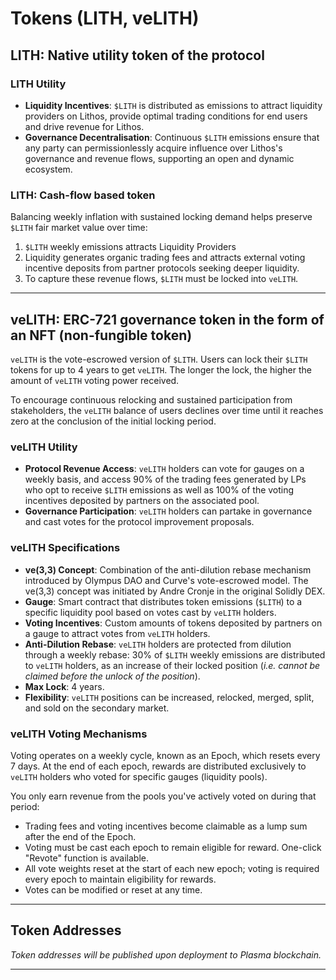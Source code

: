 # Tokens (LITH, veLITH)

## LITH: Native utility token of the protocol

### LITH Utility

* **Liquidity Incentives**: `$LITH` is distributed as emissions to attract liquidity providers on Lithos, provide optimal trading conditions for end users and drive revenue for Lithos.
* **Governance Decentralisation**: Continuous `$LITH` emissions ensure that any party can permissionlessly acquire influence over Lithos's governance and revenue flows, supporting an open and dynamic ecosystem.

### LITH: Cash-flow based token

Balancing weekly inflation with sustained locking demand helps preserve `$LITH` fair market value over time:

1. `$LITH` weekly emissions attracts Liquidity Providers
2. Liquidity generates organic trading fees and attracts external voting incentive deposits from partner protocols seeking deeper liquidity.
3. To capture these revenue flows, `$LITH` must be locked into `veLITH`.

***

## veLITH: ERC-721 governance token in the form of an NFT (non-fungible token)

`veLITH` is the vote-escrowed version of `$LITH`. Users can lock their `$LITH` tokens for up to 4 years to get `veLITH`. The longer the lock, the higher the amount of `veLITH` voting power received.

To encourage continuous relocking and sustained participation from stakeholders, the `veLITH` balance of users declines over time until it reaches zero at the conclusion of the initial locking period.

### veLITH Utility

* **Protocol Revenue Access**: `veLITH` holders can vote for gauges on a weekly basis, and access 90% of the trading fees generated by LPs who opt to receive `$LITH` emissions as well as 100% of the voting incentives deposited by partners on the associated pool.
* **Governance Participation**: `veLITH` holders can partake in governance and cast votes for the protocol improvement proposals.

### veLITH Specifications

* **ve(3,3) Concept**: Combination of the anti-dilution rebase mechanism introduced by Olympus DAO and Curve's vote-escrowed model. The ve(3,3) concept was initiated by Andre Cronje in the original Solidly DEX.
* **Gauge**: Smart contract that distributes token emissions (`$LITH`) to a specific liquidity pool based on votes cast by `veLITH` holders.
* **Voting Incentives**: Custom amounts of tokens deposited by partners on a gauge to attract votes from `veLITH` holders.
* **Anti-Dilution Rebase**: `veLITH` holders are protected from dilution through a weekly rebase: 30% of `$LITH` weekly emissions are distributed to `veLITH` holders, as an increase of their locked position (_i.e. cannot be claimed before the unlock of the position_).
* **Max Lock**: 4 years.
* **Flexibility**: `veLITH` positions can be increased, relocked, merged, split, and sold on the secondary market.

### veLITH Voting Mechanisms

Voting operates on a weekly cycle, known as an Epoch, which resets every 7 days. At the end of each epoch, rewards are distributed exclusively to `veLITH` holders who voted for specific gauges (liquidity pools).

You only earn revenue from the pools you've actively voted on during that period:

* Trading fees and voting incentives become claimable as a lump sum after the end of the Epoch.
* Voting must be cast each epoch to remain eligible for reward. One-click "Revote" function is available.
* All vote weights reset at the start of each new epoch; voting is required every epoch to maintain eligibility for rewards.
* Votes can be modified or reset at any time.

***

## Token Addresses

_Token addresses will be published upon deployment to Plasma blockchain._

***
